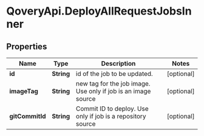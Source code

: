 # QoveryApi.DeployAllRequestJobsInner

## Properties

Name | Type | Description | Notes
------------ | ------------- | ------------- | -------------
**id** | **String** | id of the job to be updated. | [optional] 
**imageTag** | **String** | new tag for the job image. Use only if job is an image source | [optional] 
**gitCommitId** | **String** | Commit ID to deploy. Use only if job is a repository source | [optional] 


